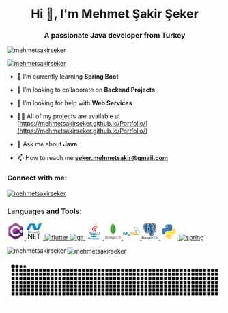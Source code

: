 <h1 align="center">Hi 👋, I'm Mehmet Şakir Şeker</h1>
<h3 align="center">A passionate Java developer from Turkey</h3>

<p align="left"> <img src="https://komarev.com/ghpvc/?username=mehmetsakirseker&label=Profile%20views&color=0e75b6&style=flat" alt="mehmetsakirseker" /> </p>

<p align="left"> <a href="https://github.com/ryo-ma/github-profile-trophy"><img src="https://github-profile-trophy.vercel.app/?username=mehmetsakirseker" alt="mehmetsakirseker" /></a> </p>

- 🌱 I’m currently learning **Spring Boot**

- 👯 I’m looking to collaborate on **Backend Projects**

- 🤝 I’m looking for help with **Web Services**

- 👨‍💻 All of my projects are available at [https://mehmetsakirseker.github.io/Portfolio/](https://mehmetsakirseker.github.io/Portfolio/)

- 💬 Ask me about **Java**

- 📫 How to reach me **seker.mehmetsakir@gmail.com**

<h3 align="left">Connect with me:</h3>
<p align="left">
<a href="https://linkedin.com/in/mehmetsaki̇rseker" target="blank"><img align="center" src="https://raw.githubusercontent.com/rahuldkjain/github-profile-readme-generator/master/src/images/icons/Social/linked-in-alt.svg" alt="mehmetsaki̇rseker" height="30" width="40" /></a>
</p>

<h3 align="left">Languages and Tools:</h3>
<p align="left"> <a href="https://www.w3schools.com/cs/" target="_blank" rel="noreferrer"> <img src="https://raw.githubusercontent.com/devicons/devicon/master/icons/csharp/csharp-original.svg" alt="csharp" width="40" height="40"/> </a> <a href="https://dotnet.microsoft.com/" target="_blank" rel="noreferrer"> <img src="https://raw.githubusercontent.com/devicons/devicon/master/icons/dot-net/dot-net-original-wordmark.svg" alt="dotnet" width="40" height="40"/> </a> <a href="https://flutter.dev" target="_blank" rel="noreferrer"> <img src="https://www.vectorlogo.zone/logos/flutterio/flutterio-icon.svg" alt="flutter" width="40" height="40"/> </a> <a href="https://git-scm.com/" target="_blank" rel="noreferrer"> <img src="https://www.vectorlogo.zone/logos/git-scm/git-scm-icon.svg" alt="git" width="40" height="40"/> </a> <a href="https://www.java.com" target="_blank" rel="noreferrer"> <img src="https://raw.githubusercontent.com/devicons/devicon/master/icons/java/java-original.svg" alt="java" width="40" height="40"/> </a> <a href="https://www.mongodb.com/" target="_blank" rel="noreferrer"> <img src="https://raw.githubusercontent.com/devicons/devicon/master/icons/mongodb/mongodb-original-wordmark.svg" alt="mongodb" width="40" height="40"/> </a> <a href="https://www.mysql.com/" target="_blank" rel="noreferrer"> <img src="https://raw.githubusercontent.com/devicons/devicon/master/icons/mysql/mysql-original-wordmark.svg" alt="mysql" width="40" height="40"/> </a> <a href="https://www.postgresql.org" target="_blank" rel="noreferrer"> <img src="https://raw.githubusercontent.com/devicons/devicon/master/icons/postgresql/postgresql-original-wordmark.svg" alt="postgresql" width="40" height="40"/> </a> <a href="https://www.python.org" target="_blank" rel="noreferrer"> <img src="https://raw.githubusercontent.com/devicons/devicon/master/icons/python/python-original.svg" alt="python" width="40" height="40"/> </a> <a href="https://spring.io/" target="_blank" rel="noreferrer"> <img src="https://www.vectorlogo.zone/logos/springio/springio-icon.svg" alt="spring" width="40" height="40"/> </a> </p>

<p><img align="left" src="https://github-readme-stats.vercel.app/api/top-langs?username=mehmetsakirseker&show_icons=true&locale=en&layout=compact" alt="mehmetsakirseker" /></p>

<p>&nbsp;<img align="center" src="https://github-readme-stats.vercel.app/api?username=mehmetsakirseker&show_icons=true&locale=en" alt="mehmetsakirseker" /></p>
<img src="https://raw.githubusercontent.com/mehmetsakirseker/mehmetsakirseker/output/snake.svg" alt="Snake animation" />

